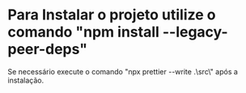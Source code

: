 <h1>Para Instalar o projeto utilize o comando "npm install --legacy-peer-deps"</h1>
<p>Se necessário execute o comando "npx prettier --write .\src\" após a instalação.</p>
